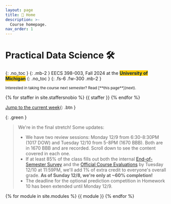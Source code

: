 ```yaml
---
layout: page
title: 🏡 Home
description: >-
  Course homepage.
nav_order: 1
---
```


# Practical Data Science 🛠️

{: .no_toc }
{: .mb-2 }
EECS 398-003, Fall 2024 at the <b><span style="background-color: #FFCB05; color: #00274C">University of Michigan</span></b>
{: .no_toc }
{: .fs-6 .fw-300 .mb-2 }

<small>
Interested in taking the course next semester? Read [**this page**](next).
</small>

<!-- {% assign instructors = site.staffersnobio | where: 'role', 'Instructor' %} -->
{% for staffer in site.staffersnobio %}
{{ staffer }}
{% endfor %}

[Jump to the current week](#week-16-final-exam){: .btn }

{: .green }
> We're in the final stretch! Some updates:
> - We have two review sessions: Monday 12/9 from 6:30-8:30PM (1017 DOW) and Tuesday 12/10 from 5-8PM (1670 BBB). Both are in 1670 BBB and are recorded. Scroll down to see the content covered in each one.
> - If at least 85% of the class fills out both the internal [End-of-Semester Survey](https://docs.google.com/forms/d/e/1FAIpQLSfM0KHvq71kkyYHAKXHAD4Dk_mJx1P38o7PKhaN4U_xequ00Q/viewform) and the [Official Course Evaluations](https://umich.bluera.com/umich/) by Tuesday 12/10 at 11:59PM, we'll add 1% of extra credit to everyone's overall grade. **As of Sunday 12/8, we're only at ~60% completion!**
> - The deadline for the optional prediction competition in Homework 10 has been extended until Monday 12/9.

{% for module in site.modules %}
{{ module }}
{% endfor %}
